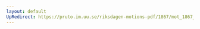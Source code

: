 ```yaml
---
layout: default
UpRedirect: https://pruto.im.uu.se/riksdagen-motions-pdf/1867/mot_1867__ak__241/mot_1867__ak__241-003.pdf
---
```

